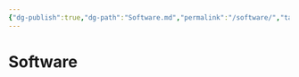 ```yaml
---
{"dg-publish":true,"dg-path":"Software.md","permalink":"/software/","tags":[null]}
---
```




# Software

